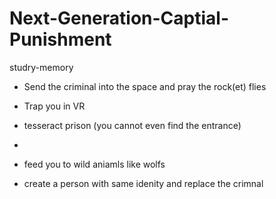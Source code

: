 # Next-Generation-Captial-Punishment
studry-memory

- Send the criminal into the space and pray the rock(et) flies

- Trap you in VR

- tesseract  prison (you cannot even find the entrance)

-

- feed you to wild aniamls like wolfs

- create a person with same idenity and replace the crimnal

